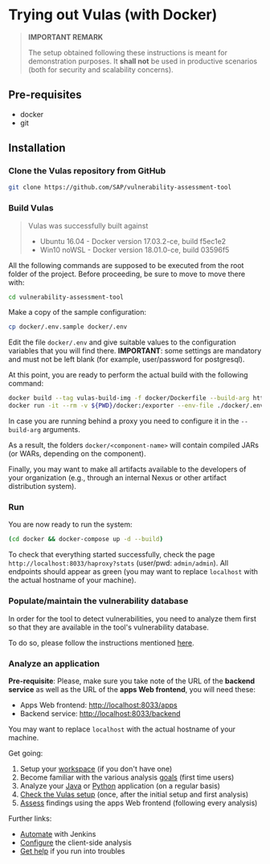 # Trying out Vulas (with Docker)

> **IMPORTANT REMARK**
> 
> The setup obtained following these instructions is meant for demonstration purposes.
> It **shall not** be used in productive scenarios (both for security and scalability concerns).

## Pre-requisites

- docker
- git

## Installation

### Clone the Vulas repository from GitHub

```sh
git clone https://github.com/SAP/vulnerability-assessment-tool
```

### Build Vulas

> Vulas was successfully built against 
> - Ubuntu 16.04 - Docker version 17.03.2-ce, build f5ec1e2
> - Win10 noWSL - Docker version 18.01.0-ce, build 03596f5

All the following commands are supposed to be executed from the root folder of the project.
Before proceeding, be sure to move to move there with:

```sh
cd vulnerability-assessment-tool
```

Make a copy of the sample configuration:

```sh
cp docker/.env.sample docker/.env
```

Edit the file `docker/.env` and give suitable values to the configuration variables that you will find there.
**IMPORTANT**: some settings are mandatory and must not be left blank (for example, user/password for postgresql).

At this point, you are ready to perform the actual build with the following command:

```sh
docker build --tag vulas-build-img -f docker/Dockerfile --build-arg http_proxy= --build-arg https_proxy= .
docker run -it --rm -v ${PWD}/docker:/exporter --env-file ./docker/.env -e mvn_flags=-DexcludedGroups=com.sap.psr.vulas.shared.categories.Slow vulas-build-img
```

In case you are running behind a proxy you need to configure it in the `--build-arg` arguments.

As a result, the folders `docker/<component-name>` will contain compiled JARs (or WARs, depending on the component).

Finally, you may want to make all artifacts available to the developers of your organization (e.g., through an internal Nexus or other artifact distribution system).

### Run

You are now ready to run the system:

```sh
(cd docker && docker-compose up -d --build)
```

To check that everything started successfully, check the page `http://localhost:8033/haproxy?stats` (user/pwd: `admin/admin`).
All endpoints should appear as green (you may want to replace `localhost` with the actual hostname of your machine).

### Populate/maintain the vulnerability database

In order for the tool to detect vulnerabilities, you need to analyze them first so that they are available in
the tool's vulnerability database.

To do so, please follow the instructions mentioned [here](readme-pages/Vulnerability-Database.md).

### Analyze an application

**Pre-requisite**: Please, make sure you take note of the URL of the **backend service** as well as the URL of the **apps Web frontend**, you will need these:

- Apps Web frontend: [http://localhost:8033/apps](https://localhost:8033/apps)
- Backend service: [http://localhost:8033/backend](http://localhost:8033/backend)

You may want to replace `localhost` with the actual hostname of your machine.

Get going:

1. Setup your [workspace](readme-pages/Workspace.md) (if you don't have one)
2. Become familiar with the various analysis [goals](readme-pages/Goals.md) (first time users)
3. Analyze your [Java](readme-pages/Java.md) or [Python](readme-pages/Python.md) application (on a regular basis)
4. [Check the Vulas setup](readme-pages/Configuration.md) (once, after the initial setup and first analysis) 
5. [Assess](readme-pages/Assessment-and-Mitigation.md) findings using the apps Web frontend (following every analysis)

Further links:

- [Automate](readme-pages/Automation.md) with Jenkins
- [Configure](readme-pages/Configuration.md) the client-side analysis
- [Get help](readme-pages/Help.md) if you run into troubles
